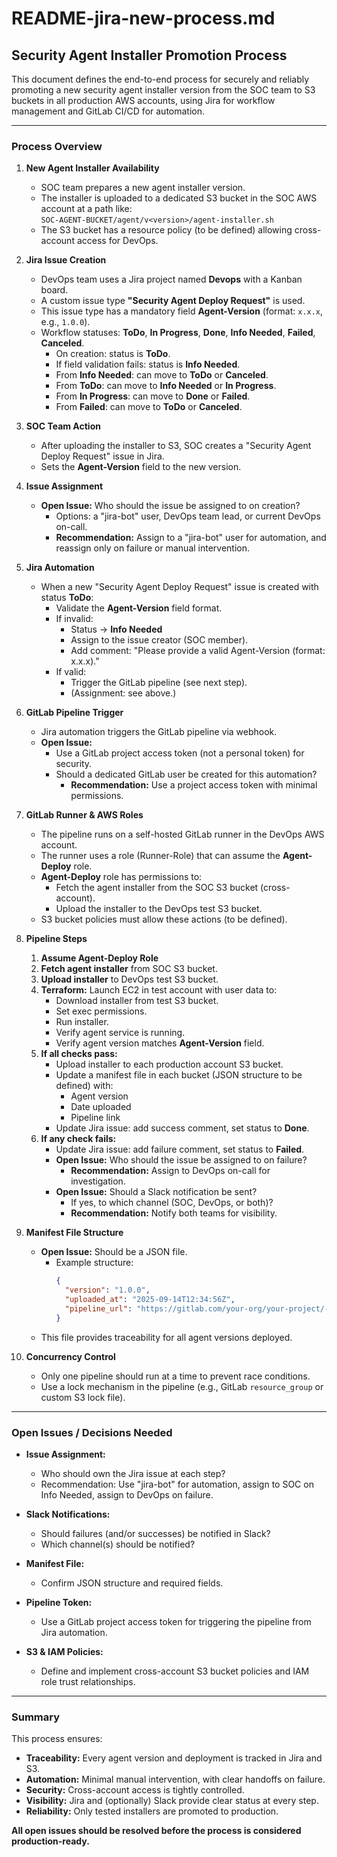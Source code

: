 # README-jira-new-process.md

## Security Agent Installer Promotion Process

This document defines the end-to-end process for securely and reliably promoting a new security agent installer version from the SOC team to S3 buckets in all production AWS accounts, using Jira for workflow management and GitLab CI/CD for automation.

---

### **Process Overview**

1. **New Agent Installer Availability**
   - SOC team prepares a new agent installer version.
   - The installer is uploaded to a dedicated S3 bucket in the SOC AWS account at a path like:  
     `SOC-AGENT-BUCKET/agent/v<version>/agent-installer.sh`
   - The S3 bucket has a resource policy (to be defined) allowing cross-account access for DevOps.

2. **Jira Issue Creation**
   - DevOps team uses a Jira project named **Devops** with a Kanban board.
   - A custom issue type **"Security Agent Deploy Request"** is used.
   - This issue type has a mandatory field **Agent-Version** (format: `x.x.x`, e.g., `1.0.0`).
   - Workflow statuses: **ToDo**, **In Progress**, **Done**, **Info Needed**, **Failed**, **Canceled**.
     - On creation: status is **ToDo**.
     - If field validation fails: status is **Info Needed**.
     - From **Info Needed**: can move to **ToDo** or **Canceled**.
     - From **ToDo**: can move to **Info Needed** or **In Progress**.
     - From **In Progress**: can move to **Done** or **Failed**.
     - From **Failed**: can move to **ToDo** or **Canceled**.

3. **SOC Team Action**
   - After uploading the installer to S3, SOC creates a "Security Agent Deploy Request" issue in Jira.
   - Sets the **Agent-Version** field to the new version.

4. **Issue Assignment**
   - **Open Issue:** Who should the issue be assigned to on creation?  
     - Options: a "jira-bot" user, DevOps team lead, or current DevOps on-call.  
     - **Recommendation:** Assign to a "jira-bot" user for automation, and reassign only on failure or manual intervention.

5. **Jira Automation**
   - When a new "Security Agent Deploy Request" issue is created with status **ToDo**:
     - Validate the **Agent-Version** field format.
     - If invalid:
       - Status → **Info Needed**
       - Assign to the issue creator (SOC member).
       - Add comment: "Please provide a valid Agent-Version (format: x.x.x)."
     - If valid:
       - Trigger the GitLab pipeline (see next step).
       - (Assignment: see above.)

6. **GitLab Pipeline Trigger**
   - Jira automation triggers the GitLab pipeline via webhook.
   - **Open Issue:**  
     - Use a GitLab project access token (not a personal token) for security.
     - Should a dedicated GitLab user be created for this automation?  
       - **Recommendation:** Use a project access token with minimal permissions.

7. **GitLab Runner & AWS Roles**
   - The pipeline runs on a self-hosted GitLab runner in the DevOps AWS account.
   - The runner uses a role (Runner-Role) that can assume the **Agent-Deploy** role.
   - **Agent-Deploy** role has permissions to:
     - Fetch the agent installer from the SOC S3 bucket (cross-account).
     - Upload the installer to the DevOps test S3 bucket.
   - S3 bucket policies must allow these actions (to be defined).

8. **Pipeline Steps**
   1. **Assume Agent-Deploy Role**
   2. **Fetch agent installer** from SOC S3 bucket.
   3. **Upload installer** to DevOps test S3 bucket.
   4. **Terraform:** Launch EC2 in test account with user data to:
      - Download installer from test S3 bucket.
      - Set exec permissions.
      - Run installer.
      - Verify agent service is running.
      - Verify agent version matches **Agent-Version** field.
   5. **If all checks pass:**
      - Upload installer to each production account S3 bucket.
      - Update a manifest file in each bucket (JSON structure to be defined) with:
        - Agent version
        - Date uploaded
        - Pipeline link
      - Update Jira issue: add success comment, set status to **Done**.
   6. **If any check fails:**
      - Update Jira issue: add failure comment, set status to **Failed**.
      - **Open Issue:** Who should the issue be assigned to on failure?  
        - **Recommendation:** Assign to DevOps on-call for investigation.
      - **Open Issue:** Should a Slack notification be sent?  
        - If yes, to which channel (SOC, DevOps, or both)?  
        - **Recommendation:** Notify both teams for visibility.

9. **Manifest File Structure**
   - **Open Issue:** Should be a JSON file.  
     - Example structure:
       ```json
       {
         "version": "1.0.0",
         "uploaded_at": "2025-09-14T12:34:56Z",
         "pipeline_url": "https://gitlab.com/your-org/your-project/-/pipelines/123456"
       }
       ```
   - This file provides traceability for all agent versions deployed.

10. **Concurrency Control**
    - Only one pipeline should run at a time to prevent race conditions.
    - Use a lock mechanism in the pipeline (e.g., GitLab `resource_group` or custom S3 lock file).

---

### **Open Issues / Decisions Needed**

- **Issue Assignment:**  
  - Who should own the Jira issue at each step?  
  - Recommendation: Use "jira-bot" for automation, assign to SOC on Info Needed, assign to DevOps on failure.

- **Slack Notifications:**  
  - Should failures (and/or successes) be notified in Slack?  
  - Which channel(s) should be notified?

- **Manifest File:**  
  - Confirm JSON structure and required fields.

- **Pipeline Token:**  
  - Use a GitLab project access token for triggering the pipeline from Jira automation.

- **S3 & IAM Policies:**  
  - Define and implement cross-account S3 bucket policies and IAM role trust relationships.

---

### **Summary**

This process ensures:
- **Traceability:** Every agent version and deployment is tracked in Jira and S3.
- **Automation:** Minimal manual intervention, with clear handoffs on failure.
- **Security:** Cross-account access is tightly controlled.
- **Visibility:** Jira and (optionally) Slack provide clear status at every step.
- **Reliability:** Only tested installers are promoted to production.

**All open issues should be resolved before the process is considered production-ready.**